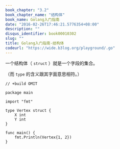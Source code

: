 ```yaml
---
book_chapter: "3.2"
book_chapter_name: "结构体"
book_name: Golang入门指南
date: "2016-02-26T17:46:21.5776354+08:00"
description: ""
disqus_identifier: book00010302
slug: ""
title: Golang入门指南-结构体
codeurl: "https://wide.b3log.org/playground/.go"
---
```





一个结构体（ `struct` ）就是一个字段的集合。

（而 `type` 的含义跟其字面意思相符。）

```
// +build OMIT

package main

import "fmt"

type Vertex struct {
	X int
	Y int
}

func main() {
	fmt.Println(Vertex{1, 2})
}

```

